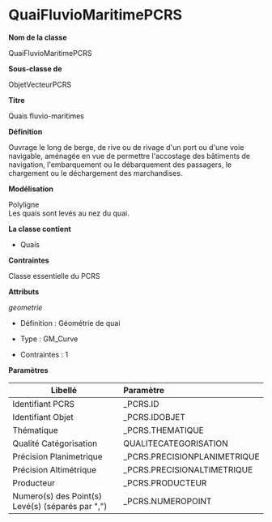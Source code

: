 # QuaiFluvioMaritimePCRS #



**Nom de la classe**

QuaiFluvioMaritimePCRS

**Sous-classe de**

ObjetVecteurPCRS

**Titre**

Quais fluvio-maritimes

**Définition**

Ouvrage le long de berge, de rive ou de rivage d'un port ou d'une voie navigable, aménagée en vue de permettre l'accostage des bâtiments de navigation, l'embarquement ou le débarquement des passagers, le chargement ou le déchargement des marchandises.  

**Modélisation**

Polyligne <br>Les quais sont levés au nez du quai.

**La classe contient**
- Quais    

**Contraintes**

Classe essentielle du PCRS

**Attributs**

*geometrie*

- Définition : Géométrie de quai

- Type : GM_Curve

- Contraintes : 1

**Paramètres**

| Libellé | Paramètre |
| ---------|:-------------|
|Identifiant PCRS|_PCRS.ID|
|Identifiant Objet|_PCRS.IDOBJET|
|Thématique|_PCRS.THEMATIQUE|
|Qualité Catégorisation|QUALITECATEGORISATION|
|Précision Planimetrique|_PCRS.PRECISIONPLANIMETRIQUE|
|Précision Altimétrique|_PCRS.PRECISIONALTIMETRIQUE|
|Producteur|_PCRS.PRODUCTEUR|
|Numero(s) des Point(s) Levé(s) (séparés par ",")|_PCRS.NUMEROPOINT|

